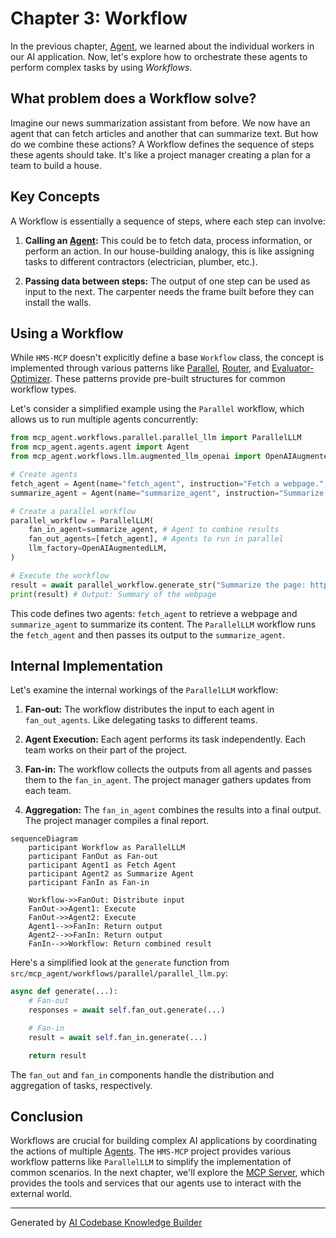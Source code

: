 # Chapter 3: Workflow

In the previous chapter, [Agent](02_agent.md), we learned about the individual workers in our AI application.  Now, let's explore how to orchestrate these agents to perform complex tasks by using *Workflows*.

## What problem does a Workflow solve?

Imagine our news summarization assistant from before.  We now have an agent that can fetch articles and another that can summarize text. But how do we combine these actions?  A Workflow defines the sequence of steps these agents should take.  It's like a project manager creating a plan for a team to build a house.

## Key Concepts

A Workflow is essentially a sequence of steps, where each step can involve:

1. **Calling an [Agent](02_agent.md):**  This could be to fetch data, process information, or perform an action.  In our house-building analogy, this is like assigning tasks to different contractors (electrician, plumber, etc.).

2. **Passing data between steps:** The output of one step can be used as input to the next.  The carpenter needs the frame built before they can install the walls.

## Using a Workflow

While `HMS-MCP` doesn't explicitly define a base `Workflow` class, the concept is implemented through various patterns like [Parallel](src/mcp_agent/workflows/parallel/parallel_llm.py), [Router](src/mcp_agent/workflows/router/), and [Evaluator-Optimizer](src/mcp_agent/workflows/evaluator_optimizer/evaluator_optimizer.py).  These patterns provide pre-built structures for common workflow types.

Let's consider a simplified example using the `Parallel` workflow, which allows us to run multiple agents concurrently:

```python
from mcp_agent.workflows.parallel.parallel_llm import ParallelLLM
from mcp_agent.agents.agent import Agent
from mcp_agent.workflows.llm.augmented_llm_openai import OpenAIAugmentedLLM

# Create agents
fetch_agent = Agent(name="fetch_agent", instruction="Fetch a webpage.", server_names=["fetch"])
summarize_agent = Agent(name="summarize_agent", instruction="Summarize text.")

# Create a parallel workflow
parallel_workflow = ParallelLLM(
    fan_in_agent=summarize_agent, # Agent to combine results
    fan_out_agents=[fetch_agent], # Agents to run in parallel
    llm_factory=OpenAIAugmentedLLM,
)

# Execute the workflow
result = await parallel_workflow.generate_str("Summarize the page: https://www.example.com")
print(result) # Output: Summary of the webpage
```

This code defines two agents: `fetch_agent` to retrieve a webpage and `summarize_agent` to summarize its content. The `ParallelLLM` workflow runs the `fetch_agent` and then passes its output to the `summarize_agent`.

## Internal Implementation

Let's examine the internal workings of the `ParallelLLM` workflow:

1. **Fan-out:** The workflow distributes the input to each agent in `fan_out_agents`.  Like delegating tasks to different teams.

2. **Agent Execution:** Each agent performs its task independently.  Each team works on their part of the project.

3. **Fan-in:** The workflow collects the outputs from all agents and passes them to the `fan_in_agent`.  The project manager gathers updates from each team.

4. **Aggregation:** The `fan_in_agent` combines the results into a final output. The project manager compiles a final report.

```mermaid
sequenceDiagram
    participant Workflow as ParallelLLM
    participant FanOut as Fan-out
    participant Agent1 as Fetch Agent
    participant Agent2 as Summarize Agent
    participant FanIn as Fan-in

    Workflow->>FanOut: Distribute input
    FanOut->>Agent1: Execute
    FanOut->>Agent2: Execute
    Agent1-->>FanIn: Return output
    Agent2-->>FanIn: Return output
    FanIn-->>Workflow: Return combined result
```

Here's a simplified look at the `generate` function from `src/mcp_agent/workflows/parallel/parallel_llm.py`:

```python
async def generate(...):
    # Fan-out
    responses = await self.fan_out.generate(...)

    # Fan-in
    result = await self.fan_in.generate(...)

    return result
```

The `fan_out` and `fan_in` components handle the distribution and aggregation of tasks, respectively.

## Conclusion

Workflows are crucial for building complex AI applications by coordinating the actions of multiple [Agents](02_agent.md). The `HMS-MCP` project provides various workflow patterns like `ParallelLLM` to simplify the implementation of common scenarios.  In the next chapter, we'll explore the [MCP Server](04_mcp_server.md), which provides the tools and services that our agents use to interact with the external world.


---

Generated by [AI Codebase Knowledge Builder](https://github.com/The-Pocket/Tutorial-Codebase-Knowledge)